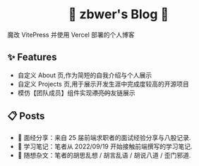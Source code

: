 <h1 align="center">🌱 zbwer's Blog 🌟</h1>

魔改 VitePress 并使用 Vercel 部署的个人博客

## ✨ Features

- 自定义 About 页,作为简短的自我介绍与个人展示
- 自定义 Projects 页,用于展示开发生涯中完成度较高的开源项目
- 模仿【团队成员】组件实现~~漂亮的~~友链展示

## 📋 Posts

- 🏃 面经分享：来自 25 届前端求职者的面试经验分享与八股记录.
- 🍩 学习笔记：笔者从 2022/09/19 开始接触前端撰写的学习笔记.
- 🔮 随想杂文：笔者的胡思乱想 / 胡言乱语 / 胡说八道 / 歪门邪道.
